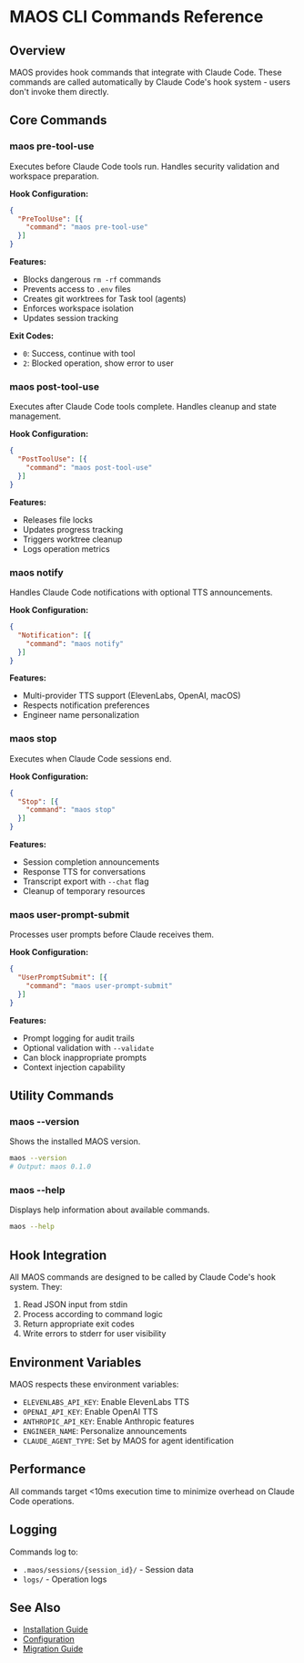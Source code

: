 # MAOS CLI Commands Reference

## Overview

MAOS provides hook commands that integrate with Claude Code. These commands are called automatically by Claude Code's hook system - users don't invoke them directly.

## Core Commands

### maos pre-tool-use

Executes before Claude Code tools run. Handles security validation and workspace preparation.

**Hook Configuration:**
```json
{
  "PreToolUse": [{
    "command": "maos pre-tool-use"
  }]
}
```

**Features:**
- Blocks dangerous `rm -rf` commands
- Prevents access to `.env` files
- Creates git worktrees for Task tool (agents)
- Enforces workspace isolation
- Updates session tracking

**Exit Codes:**
- `0`: Success, continue with tool
- `2`: Blocked operation, show error to user

### maos post-tool-use

Executes after Claude Code tools complete. Handles cleanup and state management.

**Hook Configuration:**
```json
{
  "PostToolUse": [{
    "command": "maos post-tool-use"
  }]
}
```

**Features:**
- Releases file locks
- Updates progress tracking
- Triggers worktree cleanup
- Logs operation metrics

### maos notify

Handles Claude Code notifications with optional TTS announcements.

**Hook Configuration:**
```json
{
  "Notification": [{
    "command": "maos notify"
  }]
}
```

**Features:**
- Multi-provider TTS support (ElevenLabs, OpenAI, macOS)
- Respects notification preferences
- Engineer name personalization

### maos stop

Executes when Claude Code sessions end.

**Hook Configuration:**
```json
{
  "Stop": [{
    "command": "maos stop"
  }]
}
```

**Features:**
- Session completion announcements
- Response TTS for conversations
- Transcript export with `--chat` flag
- Cleanup of temporary resources

### maos user-prompt-submit

Processes user prompts before Claude receives them.

**Hook Configuration:**
```json
{
  "UserPromptSubmit": [{
    "command": "maos user-prompt-submit"
  }]
}
```

**Features:**
- Prompt logging for audit trails
- Optional validation with `--validate`
- Can block inappropriate prompts
- Context injection capability

## Utility Commands

### maos --version

Shows the installed MAOS version.

```bash
maos --version
# Output: maos 0.1.0
```

### maos --help

Displays help information about available commands.

```bash
maos --help
```

## Hook Integration

All MAOS commands are designed to be called by Claude Code's hook system. They:

1. Read JSON input from stdin
2. Process according to command logic
3. Return appropriate exit codes
4. Write errors to stderr for user visibility

## Environment Variables

MAOS respects these environment variables:

- `ELEVENLABS_API_KEY`: Enable ElevenLabs TTS
- `OPENAI_API_KEY`: Enable OpenAI TTS
- `ANTHROPIC_API_KEY`: Enable Anthropic features
- `ENGINEER_NAME`: Personalize announcements
- `CLAUDE_AGENT_TYPE`: Set by MAOS for agent identification

## Performance

All commands target <10ms execution time to minimize overhead on Claude Code operations.

## Logging

Commands log to:
- `.maos/sessions/{session_id}/` - Session data
- `logs/` - Operation logs

## See Also

- [Installation Guide](./installation.md)
- [Configuration](./configuration.md)
- [Migration Guide](./migration.md)